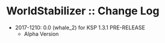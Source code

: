 # WorldStabilizer :: Change Log

* 2017-1210: 0.0 (whale_2) for KSP 1.3.1 PRE-RELEASE
	+ Alpha Version
